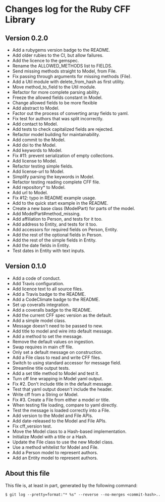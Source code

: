 # Changes log for the Ruby CFF Library

## Version 0.2.0

* Add a rubygems version badge to the README.
* Add older rubies to the CI, but allow failures.
* Add the licence to the gemspec.
* Rename the ALLOWED_METHODS list to FIELDS.
* Send missing methods straight to Model, from File.
* Fix passing through arguments for missing methods (File).
* Add a Util module with delete_from_hash as first utility.
* Move method_to_field to the Util module.
* Refactor for more complete parsing ability.
* Freeze the allowed fields constant in Model.
* Change allowed fields to be more flexible
* Add abstract to Model.
* Factor out the process of converting array fields to yaml.
* Fix test for authors that was split incorrectly.
* Add contact to Model.
* Add tests to check capitalized fields are rejected.
* Refactor model building for maintainability.
* Add commit to the Model.
* Add doi to the Model.
* Add keywords to Model.
* Fix #11: prevent serialization of empty collections.
* Add license to Model.
* Refactor testing simple fields.
* Add license-url to Model.
* Simplify parsing the keywords in Model.
* Refactor testing reading complete CFF file.
* Add repository* to Model.
* Add url to Model.
* Fix #12: typo in README example usage.
* Add to the quick start example in the README.
* Create a new base class (ModelPart) for parts of the model.
* Add ModelPart#method_missing.
* Add affiliation to Person, and tests for it too.
* Add address to Entity, and tests for it too.
* Add accessors for required fields on Person, Entity.
* Add the rest of the optional fields in Person.
* Add the rest of the simple fields in Entity.
* Add the date fields in Entity.
* Test dates in Entity with text inputs.

## Version 0.1.0

* Add a code of conduct.
* Add Travis configuration.
* Add licence text to all source files.
* Add a Travis badge to the README.
* Add a CodeClimate badge to the README.
* Set up coveralls integration.
* Add a coveralls badge to the README.
* Add the current CFF spec version as the default.
* Add a simple model class.
* Message doesn't need to be passed to new.
* Add title to model and wire into default message.
* Add a method to set the message.
* Remove the default values on ingestion.
* Swap requires in main cff file.
* Only set a default message on construction.
* Add a File class to read and write CFF files.
* Switch to using standard accessor for message field.
* Streamline title output tests.
* Add a set title method to Model and test it.
* Turn off line wrapping in Model yaml output.
* Fix #2. Don't include title in the default message.
* Test that yaml output doesn't include the header.
* Write cff from a String or Model.
* Fix #3. Create a File from either a model or title.
* When testing file loading, compare to yaml directly.
* Test the message is loaded correctly into a File.
* Add version to the Model and File APIs.
* Add date-released to the Model and File APIs.
* Fix cff_version test.
* Move the Model class to a Hash-based implementation.
* Initialize Model with a title or a Hash.
* Update the File class to use the new Model class.
* Use a method whitelist for Model and File.
* Add a Person model to represent authors.
* Add an Entity model to represent authors.

## About this file

This file is, at least in part, generated by the following command:

```shell
$ git log --pretty=format:"* %s" --reverse --no-merges <commit-hash>..
```
